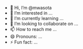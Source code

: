 - 👋 Hi, I’m @mwasota
- 👀 I’m interested in ...
- 🌱 I’m currently learning ...
- 💞️ I’m looking to collaborate on ...
- 📫 How to reach me ...
- 😄 Pronouns: ...
- ⚡ Fun fact: ...

<!---
mwasota/mwasota is a ✨ special ✨ repository because its `README.md` (this file) appears on your GitHub profile.
You can click the Preview link to take a look at your changes.
--->
